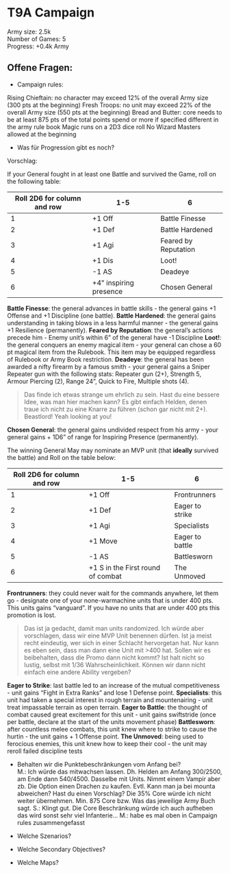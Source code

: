 # T9A Campaign
Army size: 2.5k  
Number of Games: 5  
Progress: +0.4k Army  

## Offene Fragen:
 - Campaign rules:

Rising Chieftain: no character may exceed 12% of the overall Army size (300 pts at the beginning)
Fresh Troops: no unit may exceed 22% of the overall Army size (550 pts at the beginning)
Bread and Butter: core needs to be at least 875 pts of the total points spend or more if specified different in the army rule book
Magic runs on a 2D3 dice roll
No Wizard Masters allowed at the beginning

 - Was für Progression gibt es noch?  

Vorschlag:

If your General fought in at least one Battle and survived the Game, roll on the following table:

| Roll 2D6 for column and row | 1-5 | 6 |
| --- | --- | --- |
| 1   | +1 Off       | Battle Finesse |
| 2   | +1 Def       | Battle Hardened |
| 3  | +1 Agi       | Feared by Reputation
| 4   | +1 Dis       | Loot! |
| 5  | -1 AS       | Deadeye |
| 6 |   +4" inspiring presence    | Chosen General |

**Battle Finesse**: the general advances in battle skills - the general gains +1 Offense and +1 Discipline (one battle).
**Battle Hardened**: the general gains understanding in taking blows in a less harmful manner - the general gains +1 Resilience (permanently).
**Feared by Reputation**: the general’s actions precede him - Enemy unit’s within 6” of the general have -1 Discipline
**Loot!**: the general conquers an enemy magical item - your general can chose a 60 pt magical item from the Rulebook. This item may be equipped regardless of Rulebook or Army Book restriction.
**Deadeye**: the general has been awarded a nifty firearm by a famous smith - your general gains a Sniper Repeater gun with the following stats: Repeater gun (2+), Strength 5, Armour Piercing (2), Range 24”, Quick to Fire, Multiple shots (4).

> Das finde ich etwas strange um ehrlich zu sein. Hast du eine bessere Idee, was man hier machen kann? Es gibt einfach Helden, denen traue ich nicht zu eine Knarre zu führen (schon gar nicht mit 2+). Beastlord! Yeah looking at you!

**Chosen General**: the general gains undivided respect from his army - your general gains + 1D6” of range for Inspiring Presence (permanently). 

The winning General May may nominate an MVP unit (that **ideally** survived the battle) and Roll on the table below:

| Roll 2D6 for column and row | 1-5 | 6 |
| --- | --- | --- |
| 1   | +1 Off       | Frontrunners |
| 2   | +1 Def       | Eager to strike |
| 3  | +1 Agi       | Specialists |
| 4   | +1 Move       | Eager to battle |
| 5  | -1 AS       | Battlesworn |
| 6 |   +1 S in the First round of combat    | The Unmoved |

**Frontrunners**: they could never wait for the commands anywhere, let them go - designate one of your none-warmachine units that is under 400 pts. This units gains “vanguard”. If you have no units that are under 400 pts this promotion is lost. 

> Das ist ja gedacht, damit man units randomized. Ich würde aber vorschlagen, dass wir eine MVP Unit benennen dürfen. Ist ja meist recht eindeutig, wer sich in einer Schlacht hervorgetan hat. Nur kann es eben sein, dass man dann eine Unit mit >400 hat. Sollen wir es beibehalten, dass die Promo dann nicht kommt? Ist halt nicht so lustig, selbst mit 1/36 Wahrscheinlichkeit. Können wir dann nicht einfach eine andere Ability vergeben?

**Eager to Strike**: last battle led to an increase of the mutual competitiveness - unit gains “Fight in Extra Ranks” and lose 1 Defense point.
**Specialists**: this unit had taken a special interest in rough terrain and mountenairing - unit treat impassable terrain as open terrain.
**Eager to Battle**: the thought of combat caused great excitement for this unit - unit gains swiftstride (once per battle, declare at the start of the units movement phase)
**Battlesworn**: after countless melee combats, this unit knew where to strike to cause the hurtin - the unit gains + 1 Offense point. 
**The Unmoved**: being used to ferocious enemies, this unit knew how to keep their cool - the unit may reroll failed discipline tests

 - Behalten wir die Punktebeschränkungen vom Anfang bei?  
 M.: Ich würde das mitwachsen lassen. Dh. Helden am Anfang 300/2500, am Ende dann 540/4500. Dasselbe mit Units. Nimmt einem Vampir aber zb. Die Option einen Drachen zu kaufen. Evtl. Kann man ja bei mounta abweichen? Hast du einen Vorschlag? Die 35% Core würde ich nicht weiter übernehmen. Min. 875 Core bzw. Was das jeweilige Army Buch sagt.
 S.: Klingt gut. Die Core Beschränkung würde ich auch aufheben das wird sonst sehr viel Infanterie... 
 M.: habe es mal oben in Campaign rules zusammengefasst

- Welche Szenarios? 
 - Welche Secondary Objectives?
 - Welche Maps? 

